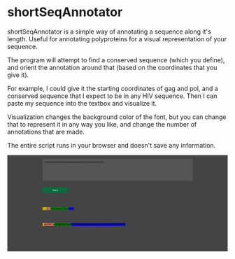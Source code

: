 # shortSeqAnnotator
shortSeqAnnotator is a simple way of annotating a sequence along it's length. Useful for annotating polyproteins for a visual representation of your sequence.

The program will attempt to find a conserved sequence (which you define), and orient the annotation around that (based on the coordinates that you give it).

For example, I could give it the starting coordinates of gag and pol, and a conserved sequence that I expect to be in any HIV sequence. Then I can paste my sequence into the textbox and visualize it.

Visualization changes the background color of the font, but you can change that to represent it in any way you like, and change the number of annotations that are made.

The entire script runs in your browser and doesn't save any information.

<p align="center">
  <img src="screenshot.png" title="Example sequence">
</p>
